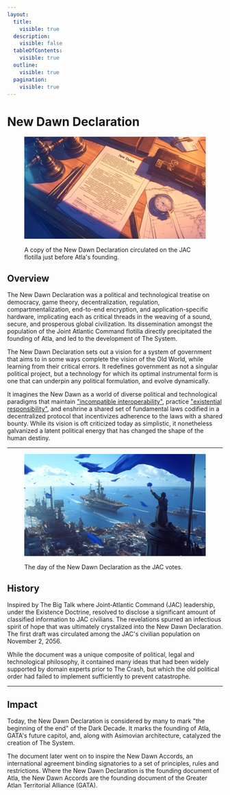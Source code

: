 ```yaml
---
layout:
  title:
    visible: true
  description:
    visible: false
  tableOfContents:
    visible: true
  outline:
    visible: true
  pagination:
    visible: true
---
```


# New Dawn Declaration

<figure><img src="../../../.gitbook/assets/new-dawn-declaration.png" alt=""><figcaption><p>A copy of the New Dawn Declaration circulated on the JAC flotilla just before Atla's founding.</p></figcaption></figure>

## Overview

The New Dawn Declaration was a political and technological treatise on democracy, game theory, decentralization, regulation, compartmentalization, end-to-end encryption, and application-specific hardware, implicating each as critical threads in the weaving of a sound, secure, and prosperous global civilization. Its dissemination amongst the population of the Joint Atlantic Command flotilla directly precipitated the founding of Atla, and led to the development of The System.

The New Dawn Declaration sets out a vision for a system of government that aims to in some ways complete the vision of the Old World, while learning from their critical errors. It redefines government as not a singular political project, but a technology for which its optimal instrumental form is one that can underpin any political formulation, and evolve dynamically.

It imagines the New Dawn as a world of diverse political and technological paradigms that maintain ["incompatible interoperability"](../politics/paradigms.md), practice ["existential responsibility"](../military-and-defense/existence-doctrine.md), and enshrine a shared set of fundamental laws codified in a decentralized protocol that incentivizes adherence to the laws with a shared bounty. While its vision is oft criticized today as simplistic, it nonetheless galvanized a latent political energy that has changed the shape of the human destiny.

***

<figure><img src="../../../.gitbook/assets/newdawndeclaration-0sf83.png" alt="" width="563"><figcaption><p>The day of the New Dawn Declaration as the JAC votes.</p></figcaption></figure>

## History

Inspired by The Big Talk where Joint-Atlantic Command (JAC) leadership, under the Existence Doctrine, resolved to disclose a significant amount of classified information to JAC civilians. The revelations spurred an infectious spirit of hope that was ultimately crystalized into the New Dawn Declaration. The first draft was circulated among the JAC's civilian population on November 2, 2056.

While the document was a unique composite of political, legal and technological philosophy, it contained many ideas that had been widely supported by domain experts prior to The Crash, but which the old political order had failed to implement sufficiently to prevent catastrophe.

***

## Impact

Today, the New Dawn Declaration is considered by many to mark "the beginning of the end" of the Dark Decade. It marks the founding of Atla, GATA's future capitol, and, along with Asimovian architecture, catalyzed the creation of The System.

The document later went on to inspire the New Dawn Accords, an international agreement binding signatories to a set of principles, rules and restrictions. Where the New Dawn Declaration is the founding document of Atla, the New Dawn Accords are the founding document of the Greater Atlan Territorial Alliance (GATA).
